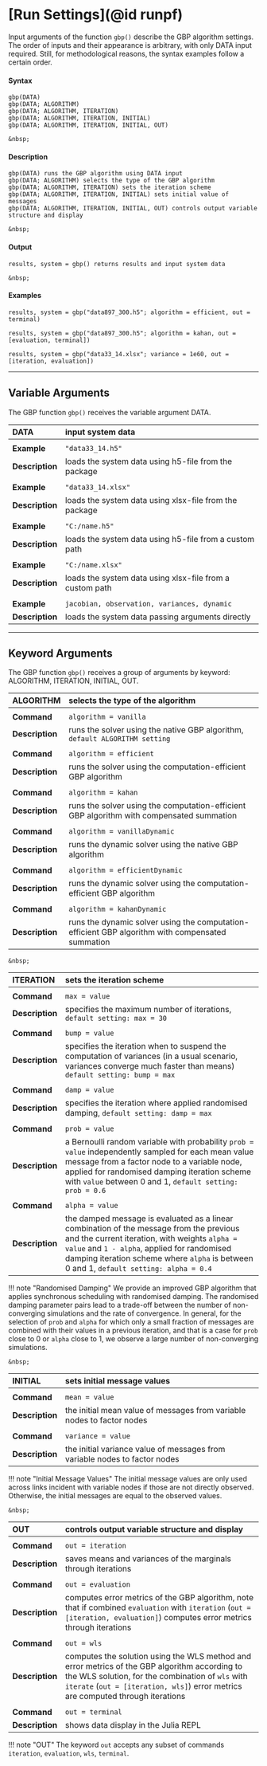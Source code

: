 # [Run Settings](@id runpf)

Input arguments of the function `gbp()` describe the GBP algorithm settings. The order of inputs and their appearance is arbitrary, with only DATA input required. Still, for methodological reasons, the syntax examples follow a certain order.

#### Syntax
```julia-repl
gbp(DATA)
gbp(DATA; ALGORITHM)
gbp(DATA; ALGORITHM, ITERATION)
gbp(DATA; ALGORITHM, ITERATION, INITIAL)
gbp(DATA; ALGORITHM, ITERATION, INITIAL, OUT)
```
```@raw html
&nbsp;
```
#### Description
```julia-repl
gbp(DATA) runs the GBP algorithm using DATA input 
gbp(DATA; ALGORITHM) selects the type of the GBP algorithm 
gbp(DATA; ALGORITHM, ITERATION) sets the iteration scheme
gbp(DATA; ALGORITHM, ITERATION, INITIAL) sets initial value of messages
gbp(DATA; ALGORITHM, ITERATION, INITIAL, OUT) controls output variable structure and display 
```
```@raw html
&nbsp;
```
#### Output
```julia-repl
results, system = gbp() returns results and input system data
```
```@raw html
&nbsp;
```
####  Examples
```julia-repl
results, system = gbp("data897_300.h5"; algorithm = efficient, out = terminal)
```
```julia-repl
results, system = gbp("data897_300.h5"; algorithm = kahan, out = [evaluation, terminal])
```
```julia-repl
results, system = gbp("data33_14.xlsx"; variance = 1e60, out = [iteration, evaluation])
```
---


## Variable Arguments
The GBP function `gbp()` receives the variable argument DATA. 


| DATA            | input system data                                                           |
|:----------------|:----------------------------------------------------------------------------|
|                 |                                                                             |
| **Example**     | `"data33_14.h5"`                                                            |
| **Description** | loads the system data using h5-file from the package                        |
|                 |                                                                             |
| **Example**     | `"data33_14.xlsx"`                                                          |
| **Description** |  loads the system data using xlsx-file from the package                     |
|                 |                                                                             |
| **Example**     | `"C:/name.h5"`                                                              |
| **Description** | loads the system data using h5-file from a custom path                      |
|                 |                                                                             |
| **Example**     | `"C:/name.xlsx"`                                                            |
| **Description** | loads the system data using xlsx-file from a custom path                    |
|                 |                                                                             |
| **Example**     | `jacobian, observation, variances, dynamic`                                 |
| **Description** | loads the system data passing arguments directly                            |


---

## Keyword Arguments
The GBP function `gbp()` receives a group of arguments by keyword: ALGORITHM, ITERATION, INITIAL, OUT.

| ALGORITHM       | selects the type of the algorithm                                                                   |
|:----------------|:----------------------------------------------------------------------------------------------------|
|                 |                                                                                                     |
| **Command**     | `algorithm = vanilla`                                                                               |
| **Description** |  runs the solver using the native GBP algorithm, `default ALGORITHM setting`                        |
|                 |                                                                                                     |
| **Command**     | `algorithm = efficient`                                                                             |
| **Description** |  runs the solver using the computation-efficient GBP algorithm                                      |
|                 |                                                                                                     |
| **Command**     | `algorithm = kahan`                                                                                 |
| **Description** |  runs the solver using the computation-efficient GBP algorithm with compensated summation           |
|                 |                                                                                                     |
| **Command**     | `algorithm = vanillaDynamic`                                                                        |
| **Description** |  runs the dynamic solver using the native GBP algorithm                                             |
|                 |                                                                                                     |
| **Command**     | `algorithm = efficientDynamic`                                                                      |
| **Description** |  runs the dynamic solver using the computation-efficient GBP algorithm                              |
|                 |                                                                                                     |
| **Command**     | `algorithm = kahanDynamic`                                                                          |
| **Description** |  runs the dynamic solver using the computation-efficient GBP algorithm with compensated summation   |

```@raw html
&nbsp;
```

| ITERATION       | sets the iteration scheme                                                   |
|:----------------|:----------------------------------------------------------------------------|
|                 |                                                                             |
| **Command**     | `max = value`                                                               |
| **Description** |  specifies the maximum number of iterations, `default setting: max = 30`    |
|                 |                                                                             |
| **Command**     | `bump = value`                                                              |
| **Description** |  specifies the iteration when to suspend the computation of variances (in a usual scenario, variances converge much faster than means) `default setting: bump = max` |
|                 |                                                                             |
| **Command**     | `damp = value`                                                              |
| **Description** |  specifies the iteration where applied randomised damping, `default setting: damp = max` |
|                 |                                                                             |
| **Command**     | `prob = value`                                                              |   
| **Description** |  a Bernoulli random variable with probability `prob = value` independently sampled for each mean value message from a factor node to a variable node, applied for randomised damping iteration scheme with `value` between 0 and 1, `default setting: prob = 0.6`     |
|                 |                                                                             |
| **Command**     | `alpha = value`                                                             |
| **Description** |  the damped message is evaluated as a linear combination of the message from the previous and the current iteration, with weights `alpha = value` and `1 - alpha`, applied for randomised damping iteration scheme where `alpha` is between 0 and 1, `default setting: alpha = 0.4` |

!!! note "Randomised Damping"
    We provide an improved GBP algorithm that applies synchronous scheduling with randomised damping. The randomised damping parameter pairs lead to a trade-off between the number of non-converging simulations and the rate of convergence. In general, for the selection of `prob` and `alpha` for which only a small fraction of messages are combined with their values in a previous iteration, and that is a case for `prob` close to 0 or `alpha` close to 1, we observe a large number of non-converging simulations.


```@raw html
&nbsp;
```

| INITIAL         | sets initial message values                                                 |
|:----------------|:----------------------------------------------------------------------------|
|                 |                                                                             |
| **Command**     | `mean = value`                                                              |
| **Description** |  the initial mean value of messages from variable nodes to factor nodes     |
|                 |                                                                             |
| **Command**     | `variance = value`                                                          |
| **Description** |  the initial variance value of messages from variable nodes to factor nodes |

!!! note "Initial Message Values"
    The initial message values are only used across links incident with variable nodes if those are not directly observed. Otherwise, the initial messages are equal to the observed values.
```@raw html
&nbsp;
```

| OUT             | controls output variable structure and display                  |
|:----------------|:----------------------------------------------------------------|
|                 |                                                                 |
| **Command**     | `out = iteration`                                               |
| **Description** |  saves means and variances of the marginals through iterations  |
|                 |                                                                 |
| **Command**     | `out = evaluation`                                              |
| **Description** |  computes error metrics of the GBP algorithm, note that if combined `evaluation` with `iteration` (`out = [iteration, evaluation]`) computes error metrics through iterations                                                          |
|                 |                                                                 |
| **Command**     | `out = wls`                                                     |
| **Description** |  computes the solution using the WLS method and error metrics of the GBP algorithm according to the WLS solution, for the combination of `wls` with `iterate` (`out = [iteration, wls]`) error metrics are computed through iterations   |
|                 |                                                                  |
| **Command**     | `out = terminal`                                                 |
| **Description** |  shows data display in the Julia REPL                            |


!!! note "OUT"
    The keyword `out` accepts any subset of commands `iteration`, `evaluation`, `wls`, `terminal`. 
